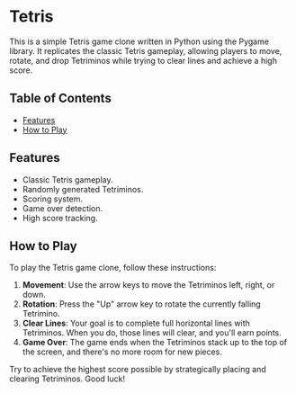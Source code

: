 # Tetris

This is a simple Tetris game clone written in Python using the Pygame library. It replicates the classic Tetris gameplay, allowing players to move, rotate, and drop Tetriminos while trying 
to clear lines and achieve a high score. 

## Table of Contents

- [Features](#features)
- [How to Play](#how-to-play)

## Features

- Classic Tetris gameplay.
- Randomly generated Tetriminos.
- Scoring system.
- Game over detection.
- High score tracking.

## How to Play

To play the Tetris game clone, follow these instructions:

1. **Movement**: Use the arrow keys to move the Tetriminos left, right, or down.
2. **Rotation**: Press the "Up" arrow key to rotate the currently falling Tetrimino.
3. **Clear Lines**: Your goal is to complete full horizontal lines with Tetriminos. When you do, those lines will clear, and you'll earn points.
4. **Game Over**: The game ends when the Tetriminos stack up to the top of the screen, and there's no more room for new pieces.

Try to achieve the highest score possible by strategically placing and clearing Tetriminos. Good luck!


